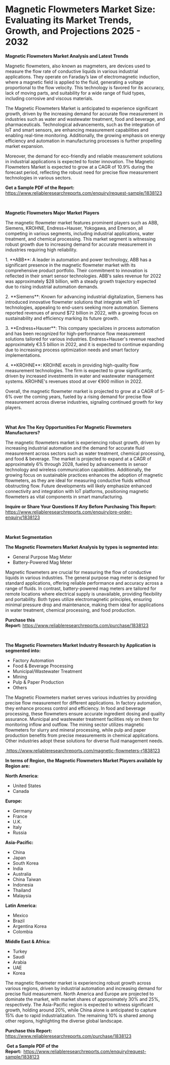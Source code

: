<p><h1>Magnetic Flowmeters Market Size: Evaluating its Market Trends, Growth, and Projections 2025 - 2032</h1></p><p><strong>Magnetic Flowmeters Market Analysis and Latest Trends</strong></p>
<p><p>Magnetic flowmeters, also known as magmeters, are devices used to measure the flow rate of conductive liquids in various industrial applications. They operate on Faraday’s law of electromagnetic induction, where a magnetic field is applied to the fluid, generating a voltage proportional to the flow velocity. This technology is favored for its accuracy, lack of moving parts, and suitability for a wide range of fluid types, including corrosive and viscous materials.</p><p>The Magnetic Flowmeters Market is anticipated to experience significant growth, driven by the increasing demand for accurate flow measurement in industries such as water and wastewater treatment, food and beverage, and pharmaceuticals. Technological advancements, such as the integration of IoT and smart sensors, are enhancing measurement capabilities and enabling real-time monitoring. Additionally, the growing emphasis on energy efficiency and automation in manufacturing processes is further propelling market expansion. </p><p>Moreover, the demand for eco-friendly and reliable measurement solutions in industrial applications is expected to foster innovation. The Magnetic Flowmeters Market is expected to grow at a CAGR of 10.9% during the forecast period, reflecting the robust need for precise flow measurement technologies in various sectors.</p></p>
<p><strong>Get a Sample PDF of the Report:&nbsp;</strong> <a href="https://www.reliableresearchreports.com/enquiry/request-sample/1838123?utm_campaign=2278&utm_medium=2&utm_source=Github&utm_content=ia&utm_term=16042025&utm_id=magnetic-flowmeters">https://www.reliableresearchreports.com/enquiry/request-sample/1838123</a></p>
<p>&nbsp;</p>
<p><strong>Magnetic Flowmeters Major Market Players</strong></p>
<p><p>The magnetic flowmeter market features prominent players such as ABB, Siemens, KROHNE, Endress+Hauser, Yokogawa, and Emerson, all competing in various segments, including industrial applications, water treatment, and chemical processing. This market segment is witnessing robust growth due to increasing demand for accurate measurement in industries requiring high reliability.</p><p>1. **ABB**: A leader in automation and power technology, ABB has a significant presence in the magnetic flowmeter market with its comprehensive product portfolio. Their commitment to innovation is reflected in their smart sensor technologies. ABB's sales revenue for 2022 was approximately $28 billion, with a steady growth trajectory expected due to rising industrial automation demands.</p><p>2. **Siemens**: Known for advancing industrial digitalization, Siemens has introduced innovative flowmeter solutions that integrate with IoT technologies, appealing to end-users seeking more automation. Siemens reported revenues of around $72 billion in 2022, with a growing focus on sustainability and efficiency marking its future growth.</p><p>3. **Endress+Hauser**: This company specializes in process automation and has been recognized for high-performance flow measurement solutions tailored for various industries. Endress+Hauser's revenue reached approximately €3.5 billion in 2022, and it is expected to continue expanding due to increasing process optimization needs and smart factory implementations.</p><p>4. **KROHNE**: KROHNE excels in providing high-quality flow measurement technologies. The firm is expected to grow significantly, driven by increased investments in water and wastewater management systems. KROHNE's revenues stood at over €900 million in 2022.</p><p>Overall, the magnetic flowmeter market is projected to grow at a CAGR of 5-6% over the coming years, fueled by a rising demand for precise flow measurement across diverse industries, signaling continued growth for key players.</p></p>
<p>&nbsp;</p>
<p><strong>What Are The Key Opportunities For Magnetic Flowmeters Manufacturers?</strong></p>
<p><p>The magnetic flowmeters market is experiencing robust growth, driven by increasing industrial automation and the demand for accurate fluid measurement across sectors such as water treatment, chemical processing, and food & beverage. The market is projected to expand at a CAGR of approximately 6% through 2028, fueled by advancements in sensor technology and wireless communication capabilities. Additionally, the growing focus on sustainable practices enhances the adoption of magnetic flowmeters, as they are ideal for measuring conductive fluids without obstructing flow. Future developments will likely emphasize enhanced connectivity and integration with IoT platforms, positioning magnetic flowmeters as vital components in smart manufacturing.</p></p>
<p><strong>Inquire or Share Your Questions If Any Before Purchasing This Report:</strong> <a href="https://www.reliableresearchreports.com/enquiry/pre-order-enquiry/1838123?utm_campaign=2278&utm_medium=2&utm_source=Github&utm_content=ia&utm_term=16042025&utm_id=magnetic-flowmeters">https://www.reliableresearchreports.com/enquiry/pre-order-enquiry/1838123</a></p>
<p>&nbsp;</p>
<p><strong>Market Segmentation</strong></p>
<p><strong>The Magnetic Flowmeters Market Analysis by types is segmented into:</strong></p>
<p><ul><li>General Purpose Mag Meter</li><li>Battery-Powered Mag Meter</li></ul></p>
<p><p>Magnetic flowmeters are crucial for measuring the flow of conductive liquids in various industries. The general purpose mag meter is designed for standard applications, offering reliable performance and accuracy across a range of fluids. In contrast, battery-powered mag meters are tailored for remote locations where electrical supply is unavailable, providing flexibility and portability. Both types utilize electromagnetic principles, ensuring minimal pressure drop and maintenance, making them ideal for applications in water treatment, chemical processing, and food production.</p></p>
<p><strong>Purchase this Report:&nbsp;</strong><a href="https://www.reliableresearchreports.com/purchase/1838123?utm_campaign=2278&utm_medium=2&utm_source=Github&utm_content=ia&utm_term=16042025&utm_id=magnetic-flowmeters">https://www.reliableresearchreports.com/purchase/1838123</a></p>
<p>&nbsp;</p>
<p><strong>The Magnetic Flowmeters Market Industry Research by Application is segmented into:</strong></p>
<p><ul><li>Factory Automation</li><li>Food & Beverage Processing</li><li>Municipal/Wastewater Treatment</li><li>Mining</li><li>Pulp & Paper Production</li><li>Others</li></ul></p>
<p><p>The Magnetic Flowmeters market serves various industries by providing precise flow measurement for different applications. In factory automation, they enhance process control and efficiency. In food and beverage processing, these flowmeters ensure accurate ingredient dosing and quality assurance. Municipal and wastewater treatment facilities rely on them for monitoring inflow and outflow. The mining sector utilizes magnetic flowmeters for slurry and mineral processing, while pulp and paper production benefits from precise measurements in chemical applications. Other industries adopt these solutions for diverse fluid management needs.</p></p>
<p><a href="https://www.reliableresearchreports.com/magnetic-flowmeters-r1838123?utm_campaign=2278&utm_medium=2&utm_source=Github&utm_content=ia&utm_term=16042025&utm_id=magnetic-flowmeters">&nbsp;https://www.reliableresearchreports.com/magnetic-flowmeters-r1838123</a></p>
<p><strong>In terms of Region, the Magnetic Flowmeters Market Players available by Region are:</strong></p>
<p>
    <p> <strong> North America: </strong>
        <ul>
            <li>United States</li>
            <li>Canada</li>
        </ul>
        </p> 
    <p> <strong> Europe: </strong>
        <ul>
            <li>Germany</li>
            <li>France</li>
            <li>U.K.</li>
            <li>Italy</li>
            <li>Russia</li>
        </ul>
        </p> 
    <p> <strong> Asia-Pacific: </strong>
        <ul>
            <li>China</li>
            <li>Japan</li>
            <li>South Korea</li>
            <li>India</li>
            <li>Australia</li>
            <li>China Taiwan</li>
            <li>Indonesia</li>
            <li>Thailand</li>
            <li>Malaysia</li>
        </ul>
        </p> 
    <p> <strong> Latin America: </strong>
        <ul>
            <li>Mexico</li>
            <li>Brazil</li>
            <li>Argentina Korea</li>
            <li>Colombia</li>
        </ul>
        </p> 
    <p> <strong> Middle East & Africa: </strong>
        <ul>
            <li>Turkey</li>
            <li>Saudi</li>
            <li>Arabia</li>
            <li>UAE</li>
            <li>Korea</li>
        </ul>
    </p>
    </p>
<p><p>The magnetic flowmeter market is experiencing robust growth across various regions, driven by industrial automation and increasing demand for precise fluid measurement. North America and Europe are projected to dominate the market, with market shares of approximately 30% and 25%, respectively. The Asia-Pacific region is expected to witness significant growth, holding around 20%, while China alone is anticipated to capture 15% due to rapid industrialization. The remaining 10% is shared among other regions, highlighting the diverse global landscape.</p></p>
<p><strong>Purchase this Report: </strong><a href="https://www.reliableresearchreports.com/purchase/1838123?utm_campaign=2278&utm_medium=2&utm_source=Github&utm_content=ia&utm_term=16042025&utm_id=magnetic-flowmeters">https://www.reliableresearchreports.com/purchase/1838123</a></p>
<p>&nbsp;<strong>Get a Sample PDF of the Report:&nbsp;&nbsp;</strong><a href="https://www.reliableresearchreports.com/enquiry/request-sample/1838123?utm_campaign=2278&utm_medium=2&utm_source=Github&utm_content=ia&utm_term=16042025&utm_id=magnetic-flowmeters">https://www.reliableresearchreports.com/enquiry/request-sample/1838123</a></p>
<p><strong></strong></p>
<p><p></p><p></p><p></p></p>